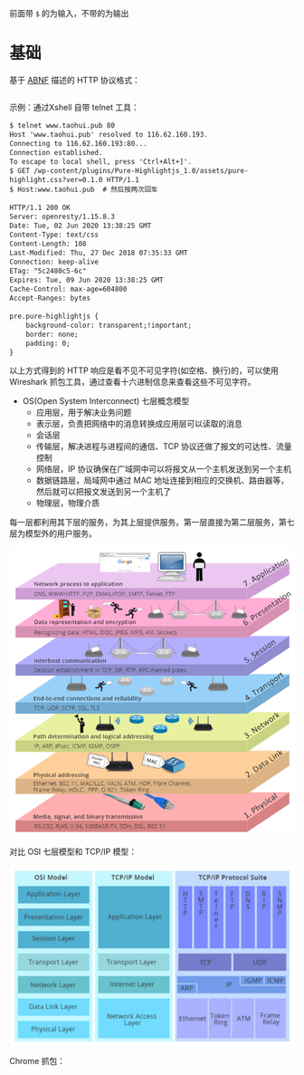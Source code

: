 前面带 `$` 的为输入，不带的为输出

# 基础

基于 [ABNF](https://www.ietf.org/rfc/rfc5234.txt) 描述的 HTTP 协议格式：

```

```

示例：通过Xshell 自带 telnet 工具：

```shell
$ telnet www.taohui.pub 80
Host 'www.taohui.pub' resolved to 116.62.160.193.
Connecting to 116.62.160.193:80...
Connection established.
To escape to local shell, press 'Ctrl+Alt+]'.
$ GET /wp-content/plugins/Pure-Highlightjs_1.0/assets/pure-highlight.css?ver=0.1.0 HTTP/1.1
$ Host:www.taohui.pub  # 然后按两次回车

HTTP/1.1 200 OK
Server: openresty/1.15.8.3
Date: Tue, 02 Jun 2020 13:38:25 GMT
Content-Type: text/css
Content-Length: 108
Last-Modified: Thu, 27 Dec 2018 07:35:33 GMT
Connection: keep-alive
ETag: "5c2480c5-6c"
Expires: Tue, 09 Jun 2020 13:38:25 GMT
Cache-Control: max-age=604800
Accept-Ranges: bytes

pre.pure-highlightjs {
    background-color: transparent;!important;
    border: none;
    padding: 0;
}
```

以上方式得到的 HTTP 响应是看不见不可见字符(如空格、换行)的，可以使用 Wireshark 抓包工具，通过查看十六进制信息来查看这些不可见字符。

- OS(Open System Interconnect) 七层概念模型
  - 应用层，用于解决业务问题
  - 表示层，负责把网络中的消息转换成应用层可以读取的消息
  - 会话层
  - 传输层，解决进程与进程间的通信、TCP 协议还做了报文的可达性、流量控制
  - 网络层，IP 协议确保在广域网中可以将报文从一个主机发送到另一个主机
  - 数据链路层，局域网中通过 MAC 地址连接到相应的交换机、路由器等，然后就可以把报文发送到另一个主机了
  - 物理层，物理介质

每一层都利用其下层的服务，为其上层提供服务。第一层直接为第二层服务，第七层为模型外的用户服务。

![](../../images/osi.png)

对比 OSI 七层模型和 TCP/IP 模型：

![](../../images/osi-tcp_model.png)



Chrome 抓包：

